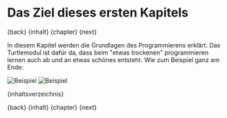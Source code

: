 # Das Ziel dieses ersten Kapitels

{back} {inhalt} {chapter} {next}

In diesem Kapitel werden die Grundlagen des Programmierens erklärt. Das Turtlemodul ist dafür da, dass beim "etwas trockenen" programmieren lernen auch ab und an etwas schönes entsteht. Wie zum Beispiel ganz am Ende:

![Beispiel](img/turtleherzmandala.png)
![Beispiel](img/turtlesechseckspirale.png)

{inhaltsverzeichnis}


{back} {inhalt} {chapter} {next}
